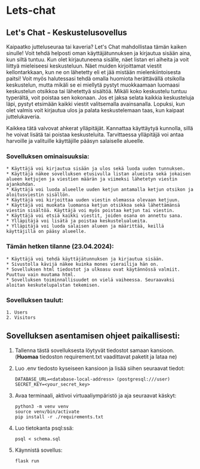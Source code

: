 # Lets-chat

## Let's Chat - Keskustelusovellus

Kaipaatko jutteluseuraa tai kaveria? Let's Chat mahdollistaa tämän kaiken sinulle!
Voit tehdä helposti oman käyttäjätunnuksen ja kirjautua sisään aina, kun siltä tuntuu.
Kun olet kirjautuneena sisälle, näet listan eri aiheita ja voit liittyä mieleiseesi keskusteluun.
Näet muiden kirjoittamat viestit kellontarkkaan, kun ne on lähetetty eli et jää mistään mielenkiintoisesta paitsi!
Voit myös halutessasi tehdä omalla huomiota herättävällä otsikolla keskustelun, mutta mikäli se ei miellytä
pystyt muokkaamaan luomaasi keskustelun otsikkoa tai lähetettyä sisältöä. Mikäli koko keskustelu tuntuu
typerältä, voit poistaa sen kokonaan. Jos et jaksa selata kaikkia keskusteluja läpi, pystyt
etsimään kaikki viestit valitsemalla avainsanalla. Lopuksi, kun olet valmis voit kirjautua ulos ja palata keskustelemaan
taas, kun kaipaat juttelukaveria.

Kaikkea tätä valvovat ahkerat ylläpitäjät. Kannattaa käyttäytyä kunnolla, sillä he voivat lisätä tai poistaa
keskusteluita. Tarvittaessa ylläpitäjä voi antaa harvoille ja valituille käyttäjille pääsyn salaiselle alueelle.


### Sovelluksen ominaisuuksia:

    * Käyttäjä voi kirjautua sisään ja ulos sekä luoda uuden tunnuksen.
    * Käyttäjä näkee sovelluksen etusivulla listan alueista sekä jokaisen alueen ketjujen ja viestien määrän ja viimeksi lähetetyn viestin ajankohdan.
    * Käyttäjä voi luoda alueelle uuden ketjun antamalla ketjun otsikon ja aloitusviestin sisällön.
    * Käyttäjä voi kirjoittaa uuden viestin olemassa olevaan ketjuun.
    * Käyttäjä voi muokata luomansa ketjun otsikkoa sekä lähettämänsä viestin sisältöä. Käyttäjä voi myös poistaa ketjun tai viestin.
    * Käyttäjä voi etsiä kaikki viestit, joiden osana on annettu sana.
    * Ylläpitäjä voi lisätä ja poistaa keskustelualueita.
    * Ylläpitäjä voi luoda salaisen alueen ja määrittää, keillä käyttäjillä on pääsy alueelle.


### Tämän hetken tilanne (23.04.2024):
    * Käyttäjä voi tehdä käyttäjätunnuksen ja kirjautua sisään.
    * Sivustolla kävijä näkee kuinka mones vierailija hän on.
    * Sovelluksen html tiedostot ja ulkoasu ovat käytännössä valmiit. Puuttuu vain muutama html.
    * Sovelluksen toiminnallisuudet on vielä vaiheessa. Seuraavaksi aloitan keskutelupalstan tekemisen.
 

### Sovelluksen taulut:
    1. Users
    2. Visitors


## Sovelluksen asentamisen ohjeet paikallisesti:

1. Tallenna tästä sovelluksesta löytyvät tiedostot samaan kansioon. (**Huomaa** tiedoston requirement.txt vaadittavat paketit ja lataa ne)

2. Luo .env tiedosto kyseiseen kansioon ja lisää siihen seuraavat tiedot:
   ```
   DATABASE_URL=<database-local-address> (postgresql:///user)
   SECRET_KEY=<your_secret_key>
   ```

3. Avaa terminaali, aktivoi virtuaaliympäristö ja aja seuraavat käskyt:
   ```
   python3 -m venv venv
   source venv/bin/activate
   pip install -r ./requirements.txt
   ```

4. Luo tietokanta psql:ssä:
   ```
   psql < schema.sql
   ```

6. Käynnistä sovellus:
   ```
   flask run
   ```